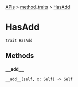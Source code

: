 [APIs](../index.md) > [method_traits](./index.md) > [HasAdd]()

# HasAdd

```
trait HasAdd
```

## Methods

### `__add__`

```
__add__(self, x: Self) -> Self
```

